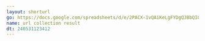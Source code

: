 ```yaml
---
layout: shorturl
go: https://docs.google.com/spreadsheets/d/e/2PACX-1vQAiKeLgFYDgQJBbQI0scg9vhLM8-NT9-B_S-95Y4DTRkDStmbNofjDiWJsXzWH2L9vUvSeJSigXdqb/pubhtml
name: url collection result
dt: 240531123412
---
```

